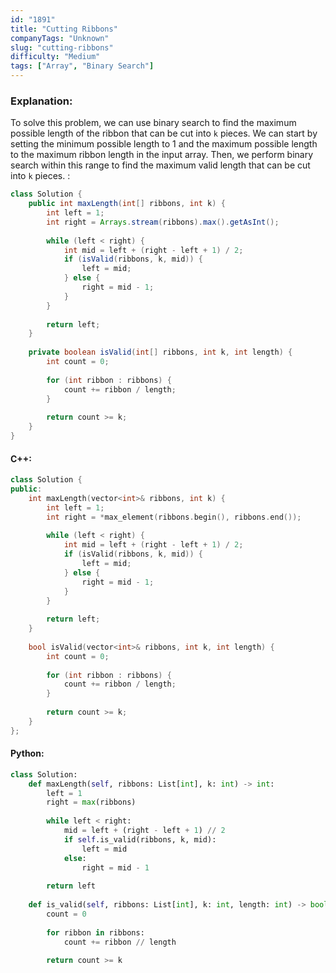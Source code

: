 ```yaml
---
id: "1891"
title: "Cutting Ribbons"
companyTags: "Unknown"
slug: "cutting-ribbons"
difficulty: "Medium"
tags: ["Array", "Binary Search"]
---
```


### Explanation:
To solve this problem, we can use binary search to find the maximum possible length of the ribbon that can be cut into `k` pieces. We can start by setting the minimum possible length to 1 and the maximum possible length to the maximum ribbon length in the input array. Then, we perform binary search within this range to find the maximum valid length that can be cut into `k` pieces.
:
```java
class Solution {
    public int maxLength(int[] ribbons, int k) {
        int left = 1;
        int right = Arrays.stream(ribbons).max().getAsInt();
        
        while (left < right) {
            int mid = left + (right - left + 1) / 2;
            if (isValid(ribbons, k, mid)) {
                left = mid;
            } else {
                right = mid - 1;
            }
        }
        
        return left;
    }
    
    private boolean isValid(int[] ribbons, int k, int length) {
        int count = 0;
        
        for (int ribbon : ribbons) {
            count += ribbon / length;
        }
        
        return count >= k;
    }
}
```

#### C++:
```cpp
class Solution {
public:
    int maxLength(vector<int>& ribbons, int k) {
        int left = 1;
        int right = *max_element(ribbons.begin(), ribbons.end());
        
        while (left < right) {
            int mid = left + (right - left + 1) / 2;
            if (isValid(ribbons, k, mid)) {
                left = mid;
            } else {
                right = mid - 1;
            }
        }
        
        return left;
    }
    
    bool isValid(vector<int>& ribbons, int k, int length) {
        int count = 0;
        
        for (int ribbon : ribbons) {
            count += ribbon / length;
        }
        
        return count >= k;
    }
};
```

#### Python:
```python
class Solution:
    def maxLength(self, ribbons: List[int], k: int) -> int:
        left = 1
        right = max(ribbons)
        
        while left < right:
            mid = left + (right - left + 1) // 2
            if self.is_valid(ribbons, k, mid):
                left = mid
            else:
                right = mid - 1
        
        return left
    
    def is_valid(self, ribbons: List[int], k: int, length: int) -> bool:
        count = 0
        
        for ribbon in ribbons:
            count += ribbon // length
        
        return count >= k
```
